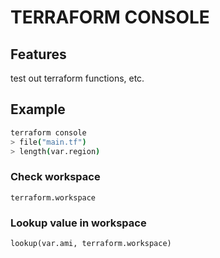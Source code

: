 # TERRAFORM CONSOLE

## Features
test out terraform functions, etc.

## Example

```bash
terraform console
> file("main.tf")
> length(var.region)
```

### Check workspace
`terraform.workspace`

### Lookup value in workspace
`lookup(var.ami, terraform.workspace)`